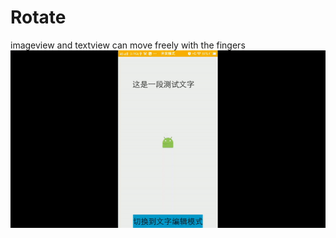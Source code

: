 # Rotate
imageview and textview can move freely with the fingers
![image](https://github.com/wjiangwhut/Rotate/blob/master/demo.gif)
